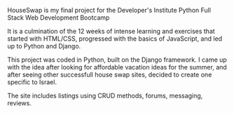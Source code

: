 HouseSwap is my final project for the Developer's Institute Python Full Stack Web Development Bootcamp

It is a culmination of the 12 weeks of intense learning and exercises that started with HTML/CSS, progressed with the basics of JavaScript, 
and led up to Python and Django.

This project was coded in Python, built on the Django framework. I came up with the idea after looking for affordable vacation ideas for the summer, 
and after seeing other successfull house swap sites, decided to create one specific to Israel.

The site includes listings using CRUD methods, forums, messaging, reviews.  
